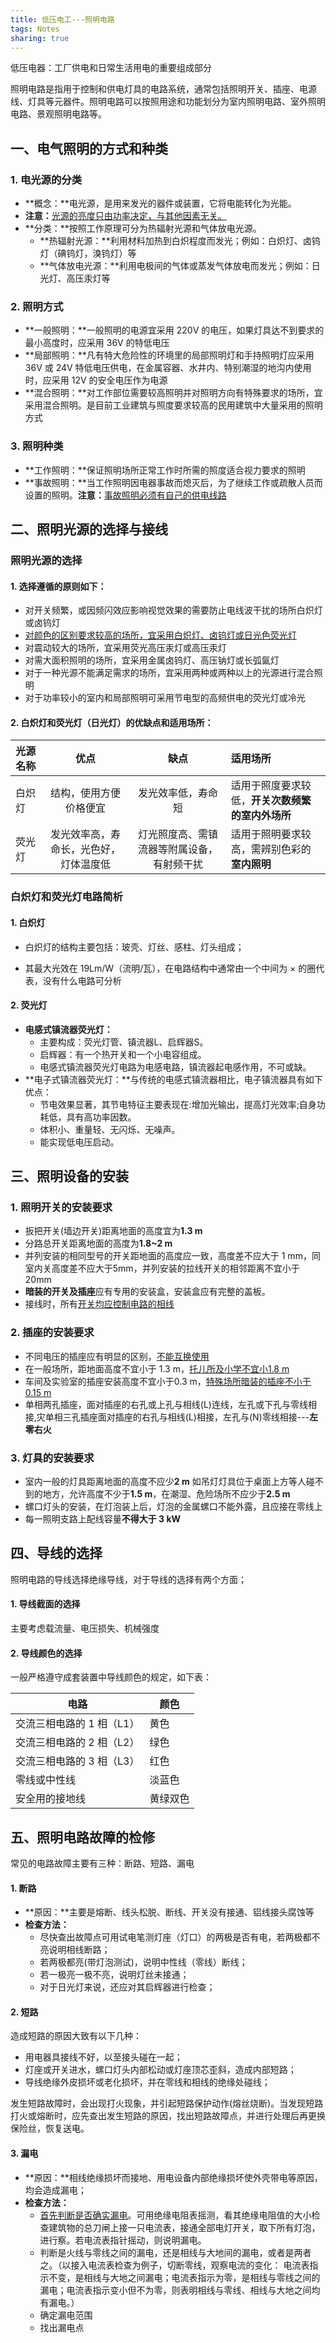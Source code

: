 ```yaml
---
title: 低压电工---照明电路
tags: Notes
sharing: true
---
```


低压电器：工厂供电和日常生活用电的重要组成部分

照明电路是指用于控制和供电灯具的电路系统，通常包括照明开关、插座、电源线、灯具等元器件。照明电路可以按照用途和功能划分为室内照明电路、室外照明电路、景观照明电路等。<!--more-->

## 一、电气照明的方式和种类

### 1. 电光源的分类

- **概念：**电光源，是用来发光的器件或装置，它将电能转化为光能。
- **注意：**<u>光源的亮度只由功率决定，与其他因素无关。</u>
- **分类：**按照工作原理可分为热辐射光源和气体放电光源。
  - **热辐射光源：**利用材料加热到白炽程度而发光；例如：白炽灯、卤钨灯（碘钨灯，溴钨灯）等
  - **气体放电光源：**利用电极间的气体或蒸发气体放电而发光；例如：日光灯、高压汞灯等

### 2. 照明方式

- **一般照明：**一般照明的电源宜采用 220V 的电压，如果灯具达不到要求的最小高度时，应采用 36V 的特低电压
- **局部照明：**凡有特大危险性的环境里的局部照明灯和手持照明灯应采用 36V 或 24V 特低电压供电，在金属容器、水井内、特别潮湿的地沟内使用时，应采用 12V 的安全电压作为电源
- **混合照明：**对工作部位需要较高照明并对照明方向有特殊要求的场所，宜采用混合照明。是目前工业建筑与照度要求较高的民用建筑中大量采用的照明方式

### 3. 照明种类

- **工作照明：**保证照明场所正常工作时所需的照度适合视力要求的照明
- **事故照明：**当工作照明因电器事故而熄灭后，为了继续工作或疏散人员而设置的照明。**注意：**<u>事故照明必须有自己的供电线路</u>



## 二、照明光源的选择与接线

### 照明光源的选择

#### 1. 选择遵循的原则如下：

- 对开关频繁，或因频闪效应影响视觉效果的需要防止电线波干扰的场所白炽灯或卤钨灯
- <u>对颜色的区别要求较高的场所，宜采用白炽灯、卤钨灯或日光色荧光灯</u>
- 对震动较大的场所，宜采用荧光高压汞灯或高压汞灯
- 对需大面积照明的场所，宜采用金属卤钨灯、高压钠灯或长弧氤灯
- 对于一种光源不能满足需求的场所，宜采用两种或两种以上的光源进行混合照明
- 对于功率较小的室内和局部照明可采用节电型的高频供电的荧光灯或冷光

#### 2. 白炽灯和荧光灯（日光灯）的优缺点和适用场所：

| 光源名称 |                  优点                  |                    缺点                    | 适用场所                                         |
| -------- | :------------------------------------: | :----------------------------------------: | :----------------------------------------------- |
| 白炽灯   |         结构，使用方便价格便宜         |             发光效率低，寿命短             | 适用于照度要求较低，**开关次数频繁的室内外场所** |
| 荧光灯   | 发光效率高，寿命长，光色好，灯体温度低 | 灯光照度高、需镇流器等附属设备，有射频干扰 | 适用于照明要求较高，需辨别色彩的**室内照明**     |

### 白炽灯和荧光灯电路简析

#### 1. 白炽灯

- 白炽灯的结构主要包括：玻壳、灯丝、感柱、灯头组成；

- 其最大光效在 19Lm/W（流明/瓦），在电路结构中通常由一个中间为 × 的圈代表，没有什么电路可分析

#### 2. 荧光灯

- **电感式镇流器荧光灯：**
  - 主要构成：荧光灯管、镇流器L、启辉器S。
  - 启辉器：有一个热开关和一个小电容组成。
  - 电感式镇流器荧光灯电路为电感电路，镇流器起电感作用，不可或缺。
- **电子式镇流器荧光灯：**与传统的电感式镇流器相比，电子镇流器具有如下优点：
  - 节电效果显著，其节电特征主要表现在:增加光输出，提高灯光效率;自身功耗低，具有高功率因数。
  - 体积小、重量轻、无闪烁、无噪声。
  - 能实现低电压启动。



## 三、照明设备的安装

### 1. 照明开关的安装要求

- 扳把开关(墙边开关)距离地面的高度宜为**1.3 m**
- 分路总开关距离地面的高度为**1.8~2 m**
- 并列安装的相同型号的开关距地面的高度应一致，高度差不应大于 1 mm，同室内关高度差不应大于5mm，并列安装的拉线开关的相邻距离不宜小于20mm
- **暗装的开关及插座**应有专用的安装盒，安装盒应有完整的盖板。
- 接线时，所有<u>开关均应控制电路的相线</u>

### 2. 插座的安装要求

- 不同电压的插座应有明显的区别，<u>不能互换使用</u>
- 在一般场所，距地面高度不宜小于 1.3 m，<u>托儿所及小学不宜小1.8 m</u>
- 车间及实验室的插座安装高度不宜小于0.3 m，<u>特殊场所暗装的插座不小于0.15 m</u>
- 单相两孔插座，面对插座的右孔或上孔与相线(L)连线，左孔或下孔与零线相接,灾单相三孔插座面对插座的右孔与相线(L)相接，左孔与(N)零线相接---**左零右火**

### 3. 灯具的安装要求

- 室内一般的灯具距离地面的高度不应少**2 m** 如吊灯灯具位于桌面上方等人碰不到的地方，允许高度不少于**1.5 m**，在潮湿、危险场所不应少于**2.5 m**
- 螺口灯头的安装，在灯泡装上后，灯泡的金属螺口不能外露，且应接在零线上
- 每一照明支路上配线容量**不得大于 3 kW**



## 四、导线的选择

照明电路的导线选择绝缘导线，对于导线的选择有两个方面；

#### 1. 导线截面的选择

主要考虑载流量、电压损失、机械强度

#### 2. 导线颜色的选择

一般严格遵守成套装置中导线颜色的规定，如下表：

| 电路                     | 颜色 |
| ------------------------ | ---- |
| 交流三相电路的 1 相（L1） | 黄色 |
| 交流三相电路的 2 相（L2） | 绿色 |
| 交流三相电路的 3 相（L3） | 红色 |
| 零线或中性线 | 淡蓝色 |
| 安全用的接地线 | 黄绿双色 |



## 五、照明电路故障的检修

常见的电路故障主要有三种：断路、短路、漏电

#### 1. 断路

- **原因：**主要是熔断、线头松脱、断线、开关没有接通、铝线接头腐蚀等
- **检查方法：**
  - 尽快查出故障点可用试电笔测灯座（灯口）的两极是否有电，若两极都不亮说明相线断路；
  - 若两极都亮(带灯泡测试)，说明中性线（零线）断线；
  - 若一极亮一极不亮，说明灯丝未接通；
  - 对于日光灯来说，还应对其启辉器进行检查；

#### 2. 短路

造成短路的原因大致有以下几种：

- 用电器具接线不好，以至接头碰在一起；
- 灯座或开关进水，螺口灯头内部松动或灯座顶芯歪斜，造成内部短路；
- 导线绝缘外皮损坏或老化损坏，并在零线和相线的绝缘处碰线；

发生短路故障时，会出现打火现象，并引起短路保护动作(熔丝烧断)。当发现短路打火或熔断时，应先查出发生短路的原因，找出短路故障点，并进行处理后再更换保险丝，恢复送电。

#### 3. 漏电

- **原因：**相线绝缘损坏而接地、用电设备内部绝缘损坏使外壳带电等原因，均会造成漏电；
- **检查方法：**
  - <u>首先判断是否确实漏电</u>。可用绝缘电阻表摇测，看其绝缘电阻值的大小检查建筑物的总刀闸上接一只电流表，接通全部电灯开关，取下所有灯泡，进行察。若电流表指针摇动，则说明漏电。
  - 判断是火线与零线之间的漏电，还是相线与大地间的漏电，或者是两者之。（以接入电流表检查为例子，切断零线，观察电流的变化： 电流表指示不变，是相线与大地之间漏电；电流表指示为零，是相线与零线之间的漏电；电流表指示变小但不为零，则表明相线与零线、相线与大地之间均有漏电。）
  - 确定漏电范围
  - 找出漏电点

